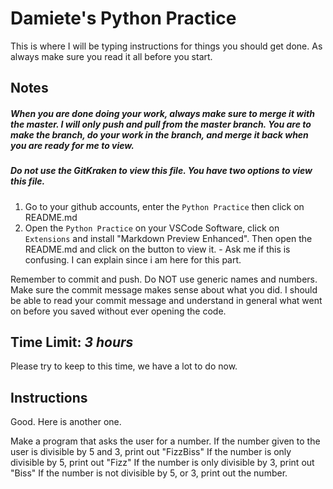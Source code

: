 # Damiete's Python Practice

This is where I will be typing instructions for things you should get done. As always make sure you read it
all before you start.

## Notes

##### When you are done doing your work, always make sure to merge it with the master. I will only push and pull from the master branch. You are to make the branch, do your work in the branch, and merge it back when you are ready for me to view.

##### Do not use the GitKraken to view this file. You have two options to view this file.

1. Go to your github accounts, enter the `Python Practice` then click on README.md
2. Open the `Python Practice` on your VSCode Software, click on `Extensions` and install "Markdown Preview Enhanced". Then open the README.md and click on the button to view it. - Ask me if this is confusing. I can explain since i am here for this part.

Remember to commit and push. Do NOT use generic names and numbers. Make sure the commit message makes sense about what you did. I should be able to read your commit message and understand in general what went on before you saved without ever opening the code.

## Time Limit: _3 hours_

Please try to keep to this time, we have a lot to do now.

## Instructions

Good. Here is another one.

Make a program that asks the user for a number.
If the number given to the user is divisible by 5 and 3, print out "FizzBiss"
If the number is only divisible by 5, print out "Fizz"
If the number is only divisible by 3, print out "Biss"
If the number is not divisible by 5, or 3, print out the number.

